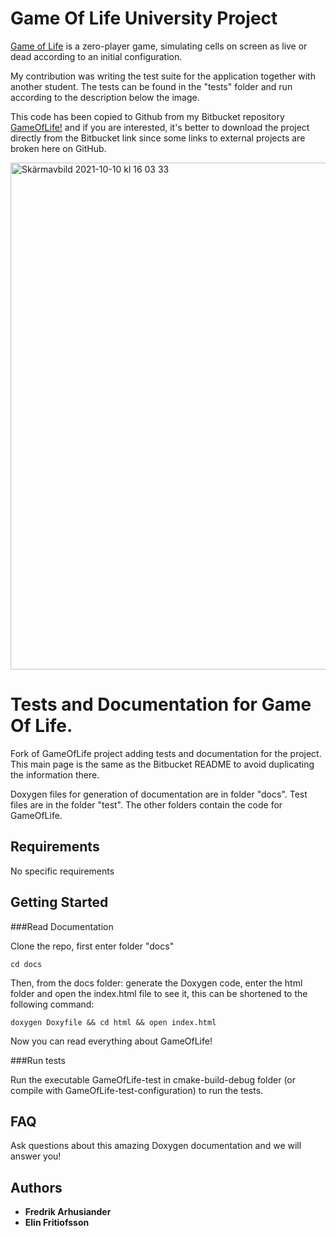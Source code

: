 # Game Of Life University Project

[Game of Life](https://sv.wikipedia.org/wiki/Game_of_Life) is a zero-player game, simulating cells on screen as live or dead according to an initial configuration. 

My contribution was writing the test suite for the application together with another student. The tests can be found in the "tests" folder and run according to the description below the image.

This code has been copied to Github from my Bitbucket repository [GameOfLife!](https://bitbucket.org/eli6/gameoflife/src/master/) and if you are interested, it's better to download the project directly from the Bitbucket link since some links to external projects are broken here on GitHub.

<img width="811" alt="Skärmavbild 2021-10-10 kl  16 03 33" src="https://user-images.githubusercontent.com/11839563/136699026-0fdabe5d-b634-43eb-a69b-a1f8246567b0.png">

# Tests and Documentation for Game Of Life.

Fork of GameOfLife project adding tests and documentation for the project. This main page is the same as the Bitbucket README to avoid duplicating the information there.

Doxygen files for generation of documentation are in folder "docs". Test files are in the folder "test". The other folders contain the code for GameOfLife.

## Requirements

No specific requirements

## Getting Started

###Read Documentation

Clone the repo, first enter folder "docs"

```
cd docs
```
Then, from the docs folder: generate the Doxygen code, enter the html folder and open the index.html file to see it, this can be shortened to the following command:

```
doxygen Doxyfile && cd html && open index.html
```

Now you can read everything about GameOfLife!

###Run tests

Run the executable GameOfLife-test in cmake-build-debug folder (or compile with GameOfLife-test-configuration) to run the tests.

## FAQ

Ask questions about this amazing Doxygen documentation and we will answer you!

## Authors

* **Fredrik Arhusiander**
* **Elin Fritiofsson**
